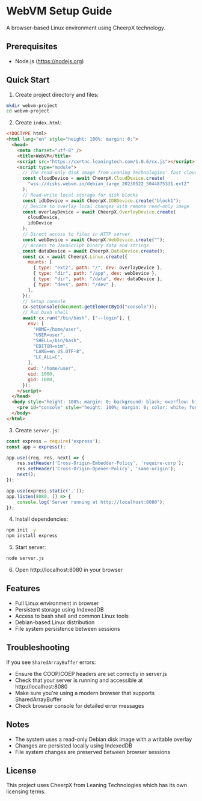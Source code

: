 # WebVM Setup Guide

A browser-based Linux environment using CheerpX technology.

## Prerequisites
- Node.js (https://nodejs.org)

## Quick Start

1. Create project directory and files:
```bash
mkdir webvm-project
cd webvm-project
```

2. Create `index.html`:
```html
<!DOCTYPE html>
<html lang="en" style="height: 100%; margin: 0;">
  <head>
    <meta charset="utf-8" />
    <title>WebVM</title>
    <script src="https://cxrtnc.leaningtech.com/1.0.6/cx.js"></script>
    <script type="module">
      // The read-only disk image from Leaning Technologies' fast cloud backend
      const cloudDevice = await CheerpX.CloudDevice.create(
        "wss://disks.webvm.io/debian_large_20230522_5044875331.ext2"
      );
      // Read-write local storage for disk blocks
      const idbDevice = await CheerpX.IDBDevice.create("block1");
      // Device to overlay local changes with remote read-only image
      const overlayDevice = await CheerpX.OverlayDevice.create(
        cloudDevice,
        idbDevice
      );
      // Direct access to files in HTTP server
      const webDevice = await CheerpX.WebDevice.create("");
      // Access to JavaScript binary data and strings
      const dataDevice = await CheerpX.DataDevice.create();
      const cx = await CheerpX.Linux.create({
        mounts: [
          { type: "ext2", path: "/", dev: overlayDevice },
          { type: "dir", path: "/app", dev: webDevice },
          { type: "dir", path: "/data", dev: dataDevice },
          { type: "devs", path: "/dev" },
        ],
      });
      // Setup console
      cx.setConsole(document.getElementById("console"));
      // Run bash shell
      await cx.run("/bin/bash", ["--login"], {
        env: [
          "HOME=/home/user",
          "USER=user",
          "SHELL=/bin/bash",
          "EDITOR=vim",
          "LANG=en_US.UTF-8",
          "LC_ALL=C",
        ],
        cwd: "/home/user",
        uid: 1000,
        gid: 1000,
      });
    </script>
  </head>
  <body style="height: 100%; margin: 0; background: black; overflow: hidden;">
    <pre id="console" style="height: 100%; margin: 0; color: white; font-family: monospace;"></pre>
  </body>
</html>
```

3. Create `server.js`:
```javascript
const express = require('express');
const app = express();

app.use((req, res, next) => {
    res.setHeader('Cross-Origin-Embedder-Policy', 'require-corp');
    res.setHeader('Cross-Origin-Opener-Policy', 'same-origin');
    next();
});

app.use(express.static('.'));
app.listen(8080, () => {
    console.log('Server running at http://localhost:8080');
});
```

4. Install dependencies:
```bash
npm init -y
npm install express
```

5. Start server:
```bash
node server.js
```

6. Open http://localhost:8080 in your browser

## Features
- Full Linux environment in browser
- Persistent storage using IndexedDB
- Access to bash shell and common Linux tools
- Debian-based Linux distribution
- File system persistence between sessions

## Troubleshooting

If you see `SharedArrayBuffer` errors:
- Ensure the COOP/COEP headers are set correctly in server.js
- Check that your server is running and accessible at http://localhost:8080
- Make sure you're using a modern browser that supports SharedArrayBuffer
- Check browser console for detailed error messages

## Notes
- The system uses a read-only Debian disk image with a writable overlay
- Changes are persisted locally using IndexedDB
- File system changes are preserved between browser sessions

## License
This project uses CheerpX from Leaning Technologies which has its own licensing terms.
